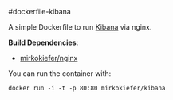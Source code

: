 #dockerfile-kibana

A simple Dockerfile to run [Kibana](http://www.elasticsearch.org/overview/kibana/) via nginx.

**Build Dependencies**:
- [mirkokiefer/nginx](https://github.com/mirkokiefer/nginx)

You can run the container with:

```
docker run -i -t -p 80:80 mirkokiefer/kibana
```
